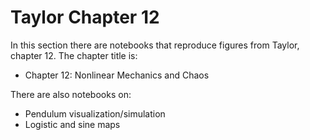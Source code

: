 # Taylor Chapter 12

In this section there are notebooks that reproduce figures from Taylor, chapter 12. The chapter title is:
* Chapter 12: Nonlinear Mechanics and Chaos

There are also notebooks on:
* Pendulum visualization/simulation
* Logistic and sine maps
